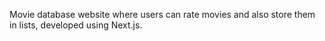 Movie database website where users can rate movies and also store them in lists, developed using Next.js.
